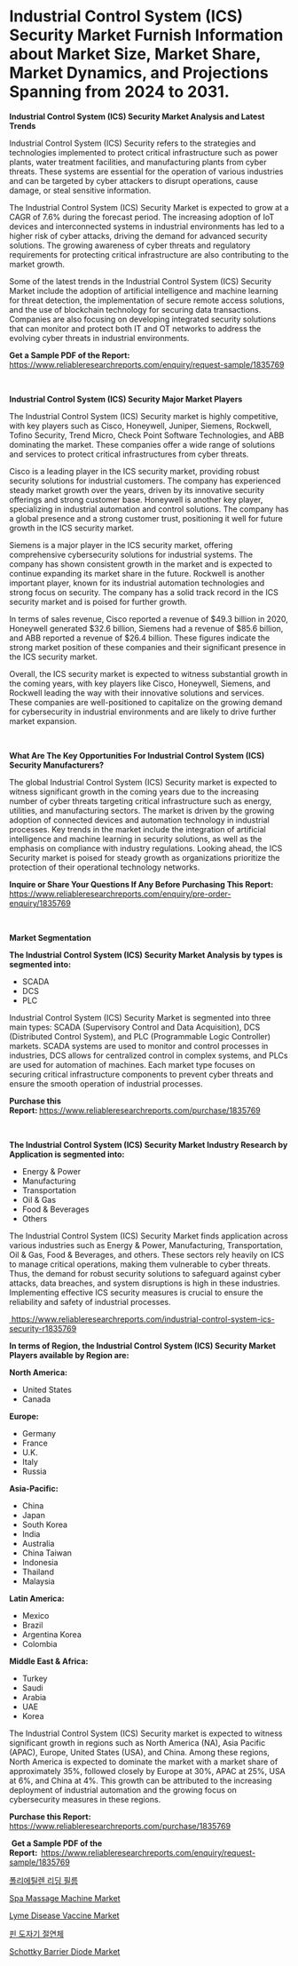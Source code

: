 <p><h1>Industrial Control System (ICS) Security Market Furnish Information about Market Size, Market Share, Market Dynamics, and Projections Spanning from 2024 to 2031.</h1></p><p><strong>Industrial Control System (ICS) Security Market Analysis and Latest Trends</strong></p>
<p><p>Industrial Control System (ICS) Security refers to the strategies and technologies implemented to protect critical infrastructure such as power plants, water treatment facilities, and manufacturing plants from cyber threats. These systems are essential for the operation of various industries and can be targeted by cyber attackers to disrupt operations, cause damage, or steal sensitive information.</p><p>The Industrial Control System (ICS) Security Market is expected to grow at a CAGR of 7.6% during the forecast period. The increasing adoption of IoT devices and interconnected systems in industrial environments has led to a higher risk of cyber attacks, driving the demand for advanced security solutions. The growing awareness of cyber threats and regulatory requirements for protecting critical infrastructure are also contributing to the market growth.</p><p>Some of the latest trends in the Industrial Control System (ICS) Security Market include the adoption of artificial intelligence and machine learning for threat detection, the implementation of secure remote access solutions, and the use of blockchain technology for securing data transactions. Companies are also focusing on developing integrated security solutions that can monitor and protect both IT and OT networks to address the evolving cyber threats in industrial environments.</p></p>
<p><strong>Get a Sample PDF of the Report:&nbsp;</strong> <a href="https://www.reliableresearchreports.com/enquiry/request-sample/1835769">https://www.reliableresearchreports.com/enquiry/request-sample/1835769</a></p>
<p>&nbsp;</p>
<p><strong>Industrial Control System (ICS) Security Major Market Players</strong></p>
<p><p>The Industrial Control System (ICS) Security market is highly competitive, with key players such as Cisco, Honeywell, Juniper, Siemens, Rockwell, Tofino Security, Trend Micro, Check Point Software Technologies, and ABB dominating the market. These companies offer a wide range of solutions and services to protect critical infrastructures from cyber threats.</p><p>Cisco is a leading player in the ICS security market, providing robust security solutions for industrial customers. The company has experienced steady market growth over the years, driven by its innovative security offerings and strong customer base. Honeywell is another key player, specializing in industrial automation and control solutions. The company has a global presence and a strong customer trust, positioning it well for future growth in the ICS security market.</p><p>Siemens is a major player in the ICS security market, offering comprehensive cybersecurity solutions for industrial systems. The company has shown consistent growth in the market and is expected to continue expanding its market share in the future. Rockwell is another important player, known for its industrial automation technologies and strong focus on security. The company has a solid track record in the ICS security market and is poised for further growth.</p><p>In terms of sales revenue, Cisco reported a revenue of $49.3 billion in 2020, Honeywell generated $32.6 billion, Siemens had a revenue of $85.6 billion, and ABB reported a revenue of $26.4 billion. These figures indicate the strong market position of these companies and their significant presence in the ICS security market.</p><p>Overall, the ICS security market is expected to witness substantial growth in the coming years, with key players like Cisco, Honeywell, Siemens, and Rockwell leading the way with their innovative solutions and services. These companies are well-positioned to capitalize on the growing demand for cybersecurity in industrial environments and are likely to drive further market expansion.</p></p>
<p>&nbsp;</p>
<p><strong>What Are The Key Opportunities For Industrial Control System (ICS) Security Manufacturers?</strong></p>
<p><p>The global Industrial Control System (ICS) Security market is expected to witness significant growth in the coming years due to the increasing number of cyber threats targeting critical infrastructure such as energy, utilities, and manufacturing sectors. The market is driven by the growing adoption of connected devices and automation technology in industrial processes. Key trends in the market include the integration of artificial intelligence and machine learning in security solutions, as well as the emphasis on compliance with industry regulations. Looking ahead, the ICS Security market is poised for steady growth as organizations prioritize the protection of their operational technology networks.</p></p>
<p><strong>Inquire or Share Your Questions If Any Before Purchasing This Report:</strong> <a href="https://www.reliableresearchreports.com/enquiry/pre-order-enquiry/1835769">https://www.reliableresearchreports.com/enquiry/pre-order-enquiry/1835769</a></p>
<p>&nbsp;</p>
<p><strong>Market Segmentation</strong></p>
<p><strong>The Industrial Control System (ICS) Security Market Analysis by types is segmented into:</strong></p>
<p><ul><li>SCADA</li><li>DCS</li><li>PLC</li></ul></p>
<p><p>Industrial Control System (ICS) Security Market is segmented into three main types: SCADA (Supervisory Control and Data Acquisition), DCS (Distributed Control System), and PLC (Programmable Logic Controller) markets. SCADA systems are used to monitor and control processes in industries, DCS allows for centralized control in complex systems, and PLCs are used for automation of machines. Each market type focuses on securing critical infrastructure components to prevent cyber threats and ensure the smooth operation of industrial processes.</p></p>
<p><strong>Purchase this Report:&nbsp;</strong><a href="https://www.reliableresearchreports.com/purchase/1835769">https://www.reliableresearchreports.com/purchase/1835769</a></p>
<p>&nbsp;</p>
<p><strong>The Industrial Control System (ICS) Security Market Industry Research by Application is segmented into:</strong></p>
<p><ul><li>Energy & Power</li><li>Manufacturing</li><li>Transportation</li><li>Oil & Gas</li><li>Food & Beverages</li><li>Others</li></ul></p>
<p><p>The Industrial Control System (ICS) Security Market finds application across various industries such as Energy & Power, Manufacturing, Transportation, Oil & Gas, Food & Beverages, and others. These sectors rely heavily on ICS to manage critical operations, making them vulnerable to cyber threats. Thus, the demand for robust security solutions to safeguard against cyber attacks, data breaches, and system disruptions is high in these industries. Implementing effective ICS security measures is crucial to ensure the reliability and safety of industrial processes.</p></p>
<p><a href="https://www.reliableresearchreports.com/industrial-control-system-ics-security-r1835769">&nbsp;https://www.reliableresearchreports.com/industrial-control-system-ics-security-r1835769</a></p>
<p><strong>In terms of Region, the Industrial Control System (ICS) Security Market Players available by Region are:</strong></p>
<p>
    <p> <strong> North America: </strong>
        <ul>
            <li>United States</li>
            <li>Canada</li>
        </ul>
        </p> 
    <p> <strong> Europe: </strong>
        <ul>
            <li>Germany</li>
            <li>France</li>
            <li>U.K.</li>
            <li>Italy</li>
            <li>Russia</li>
        </ul>
        </p> 
    <p> <strong> Asia-Pacific: </strong>
        <ul>
            <li>China</li>
            <li>Japan</li>
            <li>South Korea</li>
            <li>India</li>
            <li>Australia</li>
            <li>China Taiwan</li>
            <li>Indonesia</li>
            <li>Thailand</li>
            <li>Malaysia</li>
        </ul>
        </p> 
    <p> <strong> Latin America: </strong>
        <ul>
            <li>Mexico</li>
            <li>Brazil</li>
            <li>Argentina Korea</li>
            <li>Colombia</li>
        </ul>
        </p> 
    <p> <strong> Middle East & Africa: </strong>
        <ul>
            <li>Turkey</li>
            <li>Saudi</li>
            <li>Arabia</li>
            <li>UAE</li>
            <li>Korea</li>
        </ul>
    </p>
    </p>
<p><p>The Industrial Control System (ICS) Security market is expected to witness significant growth in regions such as North America (NA), Asia Pacific (APAC), Europe, United States (USA), and China. Among these regions, North America is expected to dominate the market with a market share of approximately 35%, followed closely by Europe at 30%, APAC at 25%, USA at 6%, and China at 4%. This growth can be attributed to the increasing deployment of industrial automation and the growing focus on cybersecurity measures in these regions.</p></p>
<p><strong>Purchase this Report: </strong><a href="https://www.reliableresearchreports.com/purchase/1835769">https://www.reliableresearchreports.com/purchase/1835769</a></p>
<p>&nbsp;<strong>Get a Sample PDF of the Report:&nbsp;&nbsp;</strong><a href="https://www.reliableresearchreports.com/enquiry/request-sample/1835769">https://www.reliableresearchreports.com/enquiry/request-sample/1835769</a></p>
<p><strong></strong></p>
<p><p><a href="https://github.com/AnthonyWratten/Market-Research-Report-List-1/blob/main/7311308100778.md">폴리에틸렌 리딩 필름</a></p><p><a href="https://www.linkedin.com/pulse/in-depth-analysis-global-spa-massage-machine-market-scope-ekzte">Spa Massage Machine Market</a></p><p><a href="https://github.com/cheribeninsig/Market-Research-Report-List-1/blob/main/lyme-disease-vaccine-market.md">Lyme Disease Vaccine Market</a></p><p><a href="https://github.com/plelbej847484502/Market-Research-Report-List-3/blob/main/6602011100779.md">핀 도자기 절연체</a></p><p><a href="https://www.linkedin.com/pulse/schottky-barrier-diode-market-size-segmentation-trends-growth-yzagf">Schottky Barrier Diode Market</a></p></p>